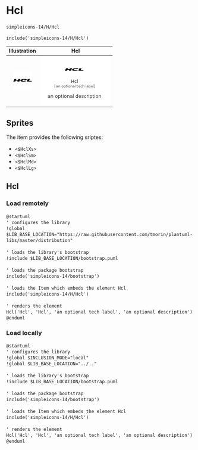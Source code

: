 # Hcl


```text
simpleicons-14/H/Hcl
```

```text
include('simpleicons-14/H/Hcl')
```



| Illustration | Hcl |
| :---: | :---: |
| ![illustration for Illustration](../../simpleicons-14/H/Hcl.png) | ![illustration for Hcl](../../simpleicons-14/H/Hcl.Local.png) |



## Sprites
The item provides the following sriptes:

- `<$HclXs>`
- `<$HclSm>`
- `<$HclMd>`
- `<$HclLg>`





## Hcl

### Load remotely
```plantuml
@startuml
' configures the library
!global $LIB_BASE_LOCATION="https://raw.githubusercontent.com/tmorin/plantuml-libs/master/distribution"

' loads the library's bootstrap
!include $LIB_BASE_LOCATION/bootstrap.puml

' loads the package bootstrap
include('simpleicons-14/bootstrap')

' loads the Item which embeds the element Hcl
include('simpleicons-14/H/Hcl')

' renders the element
Hcl('Hcl', 'Hcl', 'an optional tech label', 'an optional description')
@enduml
```

### Load locally
```plantuml
@startuml
' configures the library
!global $INCLUSION_MODE="local"
!global $LIB_BASE_LOCATION="../.."

' loads the library's bootstrap
!include $LIB_BASE_LOCATION/bootstrap.puml

' loads the package bootstrap
include('simpleicons-14/bootstrap')

' loads the Item which embeds the element Hcl
include('simpleicons-14/H/Hcl')

' renders the element
Hcl('Hcl', 'Hcl', 'an optional tech label', 'an optional description')
@enduml
```

